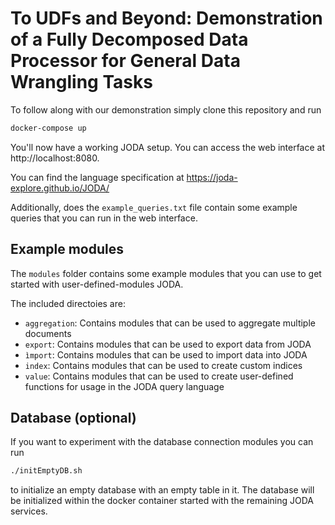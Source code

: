 # To UDFs and Beyond: Demonstration of a Fully Decomposed Data Processor for General Data Wrangling Tasks


To follow along with our demonstration simply clone this repository and run

```bash
docker-compose up
```

You'll now have a working JODA setup. You can access the web interface at http://localhost:8080. 

You can find the language specification at https://joda-explore.github.io/JODA/

Additionally, does the `example_queries.txt` file contain some example queries that you can run in the web interface.

## Example modules

The `modules` folder contains some example modules that you can use to get started with user-defined-modules JODA.

The included directoies are:
- `aggregation`: Contains modules that can be used to aggregate multiple documents
- `export`: Contains modules that can be used to export data from JODA
- `ìmport`: Contains modules that can be used to import data into JODA
- `index`: Contains modules that can be used to create custom indices
- `value`: Contains modules that can be used to create user-defined functions for usage in the JODA query language

## Database (optional)

If you want to experiment with the database connection modules you can run 

```bash
./initEmptyDB.sh
``` 
to initialize an empty database with an empty table in it.
The database will be initialized within the docker container started with the remaining JODA services.